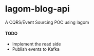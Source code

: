 # lagom-blog-api
A CQRS/Event Sourcing POC using lagom

#### TODO
 - Implement the read side
 - Publish events to Kafka

